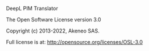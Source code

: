 DeepL PIM Translator

The Open Software License version 3.0

Copyright (c) 2013-2022, Akeneo SAS.

Full license is at: http://opensource.org/licenses/OSL-3.0
